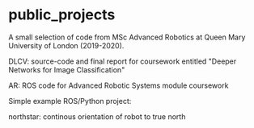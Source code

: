 # public_projects

A small selection of code from MSc Advanced Robotics at Queen Mary
University of London (2019-2020).

DLCV: source-code and final report for coursework entitled
      "Deeper Networks for Image Classification"

AR:   ROS code for Advanced Robotic Systems module coursework

Simple example ROS/Python project:

northstar: continous orientation of robot to true north
